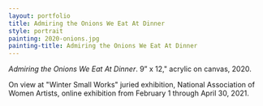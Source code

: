 ```yaml
---
layout: portfolio
title: Admiring the Onions We Eat At Dinner
style: portrait
painting: 2020-onions.jpg
painting-title: Admiring the Onions We Eat At Dinner
---
```


_Admiring the Onions We Eat At Dinner_. 9” x 12," acrylic on canvas, 2020.

On view at "Winter Small Works" juried exhibition, National Association of Women Artists, online exhibition from February 1 through April 30, 2021.
